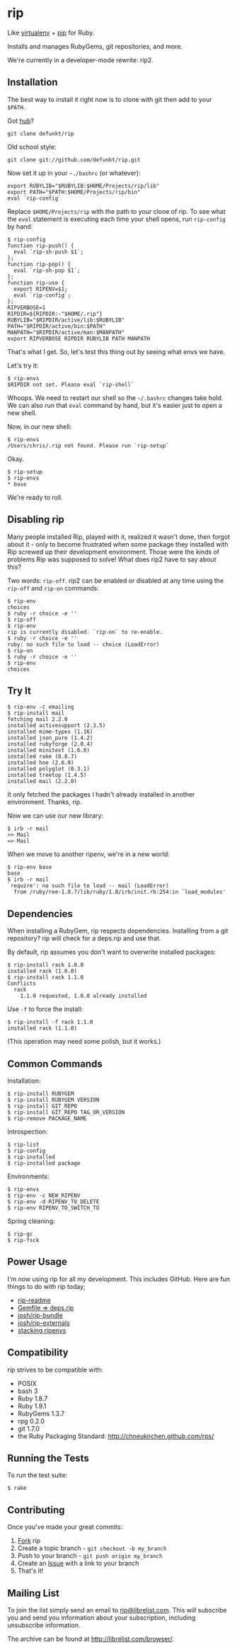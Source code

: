 rip
===

Like [virtualenv][ve] + [pip][pp] for Ruby.

Installs and manages RubyGems, git repositories, and more.

We're currently in a developer-mode rewrite: rip2.


Installation
------------

The best way to install it right now is to clone with git then add to
your `$PATH`.

Got [hub][hb]?

    git clone defunkt/rip

Old school style:

    git clone git://github.com/defunkt/rip.git

Now set it up in your `~./bashrc` (or whatever):

    export RUBYLIB="$RUBYLIB:$HOME/Projects/rip/lib"
    export PATH="$PATH:$HOME/Projects/rip/bin"
    eval `rip-config`

Replace `$HOME/Projects/rip` with the path to your clone of rip. To
see what the `eval` statement is executing each time your shell opens,
run `rip-config` by hand:

    $ rip-config
    function rip-push() {
      eval `rip-sh-push $1`;
    };
    function rip-pop() {
      eval `rip-sh-pop $1`;
    };
    function rip-use {
      export RIPENV=$1;
      eval `rip-config`;
    };
    RIPVERBOSE=1
    RIPDIR=${RIPDIR:-"$HOME/.rip"}
    RUBYLIB="$RIPDIR/active/lib:$RUBYLIB"
    PATH="$RIPDIR/active/bin:$PATH"
    MANPATH="$RIPDIR/active/man:$MANPATH"
    export RIPVERBOSE RIPDIR RUBYLIB PATH MANPATH

That's what I get. So, let's test this thing out by seeing what envs
we have.

Let's try it:

    $ rip-envs
    $RIPDIR not set. Please eval `rip-shell`

Whoops. We need to restart our shell so the `~/.bashrc` changes take
hold. We can also run that `eval` command by hand, but it's easier
just to open a new shell.

Now, in our new shell:

    $ rip-envs
    /Users/chris/.rip not found. Please run `rip-setup`

Okay.

    $ rip-setup
    $ rip-envs
    * base

We're ready to roll.


Disabling rip
-------------

Many people installed Rip, played with it, realized it wasn't done,
then forgot about it - only to become frustrated when some package
they installed with Rip screwed up their development
environment. Those were the kinds of problems Rip was supposed to
solve! What does rip2 have to say about this?

Two words: `rip-off`. rip2 can be enabled or disabled at any time
using the `rip-off` and `rip-on` commands:

    $ rip-env
    choices
    $ ruby -r choice -e ''
    $ rip-off
    $ rip-env
    rip is currently disabled. `rip-on` to re-enable.
    $ ruby -r choice -e ''
    ruby: no such file to load -- choice (LoadError)
    $ rip-on
    $ ruby -r choice -e ''
    $ rip-env
    choices


Try It
------

    $ rip-env -c emailing
    $ rip-install mail
    fetching mail 2.2.0
    installed activesupport (2.3.5)
    installed mime-types (1.16)
    installed json_pure (1.4.2)
    installed rubyforge (2.0.4)
    installed minitest (1.6.0)
    installed rake (0.8.7)
    installed hoe (2.6.0)
    installed polyglot (0.3.1)
    installed treetop (1.4.5)
    installed mail (2.2.0)

It only fetched the packages I hadn't already installed in another
environment. Thanks, rip.

Now we can use our new library:

    $ irb -r mail
    >> Mail
    => Mail

When we move to another ripenv, we're in a new world:

    $ rip-env base
    base
    $ irb -r mail
    `require': no such file to load -- mail (LoadError)
      from /ruby/ree-1.8.7/lib/ruby/1.8/irb/init.rb:254:in `load_modules'


Dependencies
------------

When installing a RubyGem, rip respects dependencies. Installing from
a git repository? rip will check for a deps.rip and use that.

By default, rip assumes you don't want to overwrite installed
packages:

    $ rip-install rack 1.0.0
    installed rack (1.0.0)
    $ rip-install rack 1.1.0
    Conflicts
      rack
        1.1.0 requested, 1.0.0 already installed

Use `-f` to force the install:

    $ rip-install -f rack 1.1.0
    installed rack (1.1.0)

(This operation may need some polish, but it works.)


Common Commands
---------------

Installation:

    $ rip-install RUBYGEM
    $ rip-install RUBYGEM VERSION
    $ rip-install GIT_REPO
    $ rip-install GIT_REPO TAG_OR_VERSION
    $ rip-remove PACKAGE_NAME

Introspection:

    $ rip-list
    $ rip-config
    $ rip-installed
    $ rip-installed package

Environments:

    $ rip-envs
    $ rip-env -c NEW_RIPENV
    $ rip-env -d RIPENV_TO_DELETE
    $ rip-env RIPENV_TO_SWITCH_TO

Spring cleaning:

    $ rip-gc
    $ rip-fsck


Power Usage
-----------

I'm now using rip for all my development. This includes GitHub. Here
are fun things to do with rip today;

* [rip-readme](http://gist.github.com/390432)
* [Gemfile => deps.rip](http://gist.github.com/384613)
* [josh/rip-bundle](http://github.com/josh/rip-bundle)
* [josh/rip-externals](http://github.com/josh/rip-externals)
* [stacking ripenvs](http://gist.github.com/389001)


Compatibility
-------------

rip strives to be compatible with:

* POSIX
* bash 3
* Ruby 1.8.7
* Ruby 1.9.1
* RubyGems 1.3.7
* rpg 0.2.0
* git 1.7.0
* the Ruby Packaging Standard: <http://chneukirchen.github.com/rps/>


Running the Tests
-----------------

To run the test suite:

    $ rake


Contributing
------------

Once you've made your great commits:

1. [Fork][0] rip
2. Create a topic branch - `git checkout -b my_branch`
3. Push to your branch - `git push origin my_branch`
4. Create an [Issue][1] with a link to your branch
5. That's it!


Mailing List
------------

To join the list simply send an email to <rip@librelist.com>. This
will subscribe you and send you information about your subscription,
including unsubscribe information.

The archive can be found at <http://librelist.com/browser/>.


[hb]: http://github.com/defunkt/hub#readme
[ve]: http://pypi.python.org/pypi/virtualenv
[pp]: http://pypi.python.org/pypi/pip
[0]: http://help.github.com/forking/
[1]: http://github.com/defunkt/rip/issues
